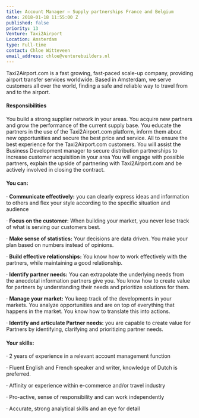 ```yaml
---
title: Account Manager – Supply partnerships France and Belgium
date: 2018-01-18 11:55:00 Z
published: false
priority: 13
Venture: Taxi2Airport
Location: Amsterdam
type: Full-time
contact: Chloe Witteveen
email_address: chloe@venturebuilders.nl
---
```


Taxi2Airport.com is a fast growing, fast-paced scale-up company, providing airport transfer services worldwide. Based in Amsterdam, we serve customers all over the world, finding a safe and reliable way to travel from and to the airport.

#### Responsibilities

You build a strong supplier network in your areas. You acquire new partners and grow the performance of the current supply base. You educate the partners in the use of the Taxi2Airport.com platform, inform them about new opportunities and secure the best price and service. All to ensure the best experience for the Taxi2Airport.com customers.
You will assist the Business Development manager to secure distribution partnerships to increase customer acquisition in your area You will engage with possible partners, explain the upside of partnering with Taxi2Airport.com and be actively involved in closing the contract.

#### You can:

· **Communicate effectively:** you can clearly express ideas and information to others and flex your style according to the specific situation and audience

· **Focus on the customer:** When building your market, you never lose track of what is serving our customers best.

· **Make sense of statistics:** Your decisions are data driven. You make your plan based on numbers instead of opinions.

· **Build effective relationships:** You know how to work effectively with the partners, while maintaining a good relationship.

· **Identify partner needs:** You can extrapolate the underlying needs from the anecdotal information partners give you. You know how to create value for partners by understanding their needs and prioritize solutions for them.

· **Manage your market:** You keep track of the developments in your markets. You analyze opportunities and are on top of everything that happens in the market. You know how to translate this into actions.

· **Identify and articulate Partner needs:** you are capable to create value for Partners by identifying, clarifying and prioritizing partner needs.

#### Your skills:

· 2 years of experience in a relevant account management function

· Fluent English and French speaker and writer, knowledge of Dutch is preferred.

· Affinity or experience within e-commerce and/or travel industry

· Pro-active, sense of responsibility and can work independently

· Accurate, strong analytical skills and an eye for detail